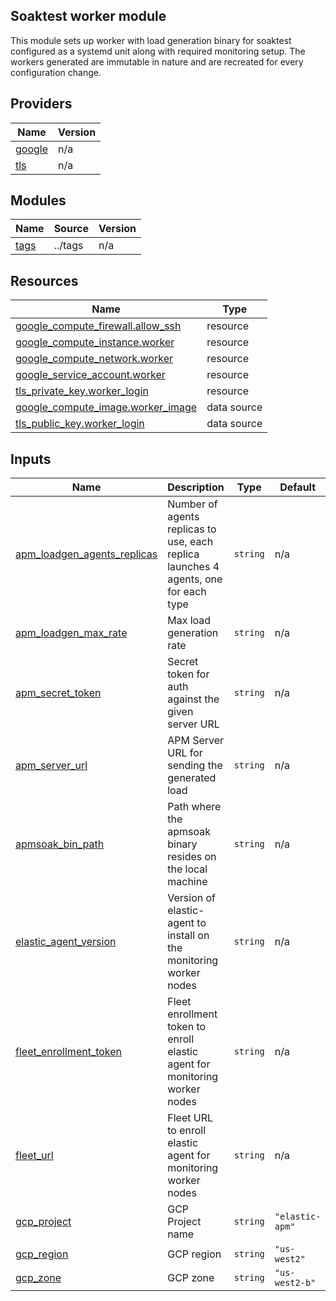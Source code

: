 <!-- BEGIN_TF_DOCS -->
## Soaktest worker module

This module sets up worker with load generation binary for soaktest configured as a systemd unit along with required monitoring setup. The workers generated are immutable in nature and are recreated for every configuration change.

## Providers

| Name | Version |
|------|---------|
| <a name="provider_google"></a> [google](#provider\_google) | n/a |
| <a name="provider_tls"></a> [tls](#provider\_tls) | n/a |

## Modules

| Name | Source | Version |
|------|--------|---------|
| <a name="module_tags"></a> [tags](#module\_tags) | ../tags | n/a |

## Resources

| Name | Type |
|------|------|
| [google_compute_firewall.allow_ssh](https://registry.terraform.io/providers/hashicorp/google/latest/docs/resources/compute_firewall) | resource |
| [google_compute_instance.worker](https://registry.terraform.io/providers/hashicorp/google/latest/docs/resources/compute_instance) | resource |
| [google_compute_network.worker](https://registry.terraform.io/providers/hashicorp/google/latest/docs/resources/compute_network) | resource |
| [google_service_account.worker](https://registry.terraform.io/providers/hashicorp/google/latest/docs/resources/service_account) | resource |
| [tls_private_key.worker_login](https://registry.terraform.io/providers/hashicorp/tls/latest/docs/resources/private_key) | resource |
| [google_compute_image.worker_image](https://registry.terraform.io/providers/hashicorp/google/latest/docs/data-sources/compute_image) | data source |
| [tls_public_key.worker_login](https://registry.terraform.io/providers/hashicorp/tls/latest/docs/data-sources/public_key) | data source |

## Inputs

| Name | Description | Type | Default | Required |
|------|-------------|------|---------|:--------:|
| <a name="input_apm_loadgen_agents_replicas"></a> [apm\_loadgen\_agents\_replicas](#input\_apm\_loadgen\_agents\_replicas) | Number of agents replicas to use, each replica launches 4 agents, one for each type | `string` | n/a | yes |
| <a name="input_apm_loadgen_max_rate"></a> [apm\_loadgen\_max\_rate](#input\_apm\_loadgen\_max\_rate) | Max load generation rate | `string` | n/a | yes |
| <a name="input_apm_secret_token"></a> [apm\_secret\_token](#input\_apm\_secret\_token) | Secret token for auth against the given server URL | `string` | n/a | yes |
| <a name="input_apm_server_url"></a> [apm\_server\_url](#input\_apm\_server\_url) | APM Server URL for sending the generated load | `string` | n/a | yes |
| <a name="input_apmsoak_bin_path"></a> [apmsoak\_bin\_path](#input\_apmsoak\_bin\_path) | Path where the apmsoak binary resides on the local machine | `string` | n/a | yes |
| <a name="input_elastic_agent_version"></a> [elastic\_agent\_version](#input\_elastic\_agent\_version) | Version of elastic-agent to install on the monitoring worker nodes | `string` | n/a | yes |
| <a name="input_fleet_enrollment_token"></a> [fleet\_enrollment\_token](#input\_fleet\_enrollment\_token) | Fleet enrollment token to enroll elastic agent for monitoring worker nodes | `string` | n/a | yes |
| <a name="input_fleet_url"></a> [fleet\_url](#input\_fleet\_url) | Fleet URL to enroll elastic agent for monitoring worker nodes | `string` | n/a | yes |
| <a name="input_gcp_project"></a> [gcp\_project](#input\_gcp\_project) | GCP Project name | `string` | `"elastic-apm"` | no |
| <a name="input_gcp_region"></a> [gcp\_region](#input\_gcp\_region) | GCP region | `string` | `"us-west2"` | no |
| <a name="input_gcp_zone"></a> [gcp\_zone](#input\_gcp\_zone) | GCP zone | `string` | `"us-west2-b"` | no |
<!-- END_TF_DOCS -->